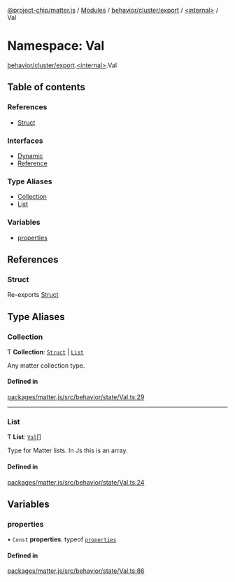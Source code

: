 [@project-chip/matter.js](../README.md) / [Modules](../modules.md) / [behavior/cluster/export](behavior_cluster_export.md) / [\<internal\>](behavior_cluster_export._internal_.md) / Val

# Namespace: Val

[behavior/cluster/export](behavior_cluster_export.md).[\<internal\>](behavior_cluster_export._internal_.md).Val

## Table of contents

### References

- [Struct](behavior_cluster_export._internal_.Val.md#struct)

### Interfaces

- [Dynamic](../interfaces/behavior_cluster_export._internal_.Val.Dynamic.md)
- [Reference](../interfaces/behavior_cluster_export._internal_.Val.Reference.md)

### Type Aliases

- [Collection](behavior_cluster_export._internal_.Val.md#collection)
- [List](behavior_cluster_export._internal_.Val.md#list)

### Variables

- [properties](behavior_cluster_export._internal_.Val.md#properties)

## References

### Struct

Re-exports [Struct](behavior_cluster_export._internal_.md#struct)

## Type Aliases

### Collection

Ƭ **Collection**: [`Struct`](behavior_cluster_export._internal_.md#struct) \| [`List`](behavior_cluster_export._internal_.Val.md#list)

Any matter collection type.

#### Defined in

[packages/matter.js/src/behavior/state/Val.ts:29](https://github.com/project-chip/matter.js/blob/0c058ae17fdba4c0b89b8b13c309011d51782299/packages/matter.js/src/behavior/state/Val.ts#L29)

___

### List

Ƭ **List**: [`Val`](behavior_cluster_export._internal_.md#val)[]

Type for Matter lists.  In Js this is an array.

#### Defined in

[packages/matter.js/src/behavior/state/Val.ts:24](https://github.com/project-chip/matter.js/blob/0c058ae17fdba4c0b89b8b13c309011d51782299/packages/matter.js/src/behavior/state/Val.ts#L24)

## Variables

### properties

• `Const` **properties**: typeof [`properties`](behavior_cluster_export._internal_.Val.md#properties)

#### Defined in

[packages/matter.js/src/behavior/state/Val.ts:86](https://github.com/project-chip/matter.js/blob/0c058ae17fdba4c0b89b8b13c309011d51782299/packages/matter.js/src/behavior/state/Val.ts#L86)
